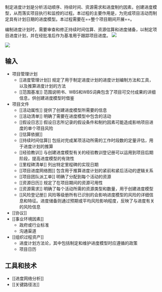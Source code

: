 制定进度计划是分析活动顺序、持续时间、资源需求和进度制约因素，创建进度模型，从而落实项目执行和监控的过程。本过程的主要作用是，为完成项目活动而制定具有计划日期的进度模型。本过程需要在==整个项目期间开展==。

编制进度计划时，需要审查和修正持续时间估算、资源估算和进度储备，以制定项目进度计划，并在经批准后作为基准用于跟踪项目进度。
![](https://raw.githubusercontent.com/a812305914/PMP/main/img/202210062313001.png)

![](https://raw.githubusercontent.com/a812305914/PMP/main/img/202210062316466.png)
## 输入
+ 项目管理计划
	+ [[进度管理计划]] 规定了用于制定进度计划的进度计划编制方法和工具，以及推算进度计划的方法
	+ [[范围基准]] 范围说明书、WBS和WBS词典包含了项目可交付成果的详细信息，供创建进度模型时借鉴
+ 项目文件
	+ [[活动属性]] 提供了创建进度模型所需要的信息
	+ [[活动清单]] 明确了需要在进度模型中包含的活动
	+ [[假设日志]] 假设日志所记录的假设条件和制约因素可能造成影响项目进度的单个项目风险
	+ [[估算依据]] 
	+ [[持续时间估算]] 包括对完成某项活动所需的工作时段数的定量评估，用于进度计划的推算
	+ [[经验教训]] 与创建进度模型有关的经验教训登记册可以运用到项目后期阶段，提高进度模型的有效性
	+ [[里程碑清单]] 列出特定里程碑的实现日期
	+ [[项目进度网络图]] 包含用于推算进度计划的紧前和紧后活动的逻辑关系
	+ [[项目团队派工单]] 明确了分配到每个活动的资源
	+ [[资源日历]] 规定了在项目期间的资源可用性
	+ [[资源需求]] 明确了每个活动所需的资源类型和数量，用于创建进度模型
	+ [[风险登记册]] 风险等级册所有已识别的会影响进度模型的风险的详细信息和特征。进度储备则通过预期或平均风险影响程度，反映了与进度有关的风险信息
+ [[协议]]
+ [[事业环境因素]]
	+ 政府或行业标准
	+ 沟通渠道
+ [[组织过程资产]]
	+ 进度计划方法论，其中包括制定和维护进度模型时应遵循的政策
	+ 项目日历

## 工具和技术
+ [[进度网络分析]]
+ [[关键路径法]]